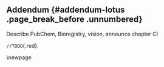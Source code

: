 ## Addendum {#addendum-lotus .page_break_before .unnumbered}

Describe PubChem, Bioregistry, vision, announce chapter CI

`//TODO`{.red}.

\newpage